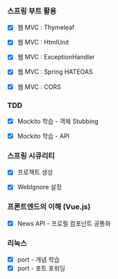 ### 스프링 부트 활용

- [x] 웹 MVC : Thymeleaf
- [x] 웹 MVC : HtmlUnit
- [x] 웹 MVC : ExceptionHandler
- [x] 웹 MVC : Spring HATEOAS
- [x] 웹 MVC : CORS



### TDD

- [x] Mockito 학습 - 객체 Stubbing
- [x] Mockito 학습 - API



### 스프링 시큐리티

- [x] 프로젝트 생성
- [x] WebIgnore 설정



### 프론트엔드의 이해 (Vue.js)

- [x] News API - 프로필 컴포넌트 공통화



### 리눅스

- [x] port - 개념 학습
- [x] port - 포트 포워딩